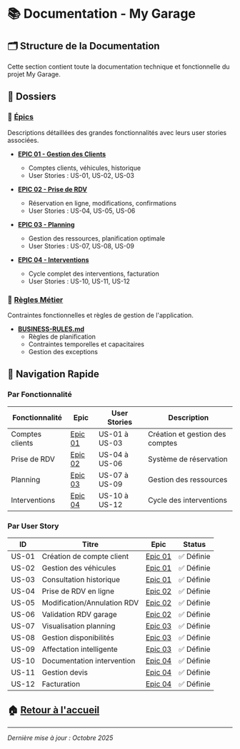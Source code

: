 # 📚 Documentation - My Garage

## 🗂️ Structure de la Documentation

Cette section contient toute la documentation technique et fonctionnelle du projet My Garage.

## 📁 Dossiers

### 🎯 [Épics](./epics/index.md)
Descriptions détaillées des grandes fonctionnalités avec leurs user stories associées.

- **[EPIC 01 - Gestion des Clients](./epics/EPIC-01-gestion-clients.md)**
  - Comptes clients, véhicules, historique
  - User Stories : US-01, US-02, US-03

- **[EPIC 02 - Prise de RDV](./epics/EPIC-02-prise-rdv.md)**
  - Réservation en ligne, modifications, confirmations
  - User Stories : US-04, US-05, US-06

- **[EPIC 03 - Planning](./epics/EPIC-03-planning.md)**
  - Gestion des ressources, planification optimale
  - User Stories : US-07, US-08, US-09

- **[EPIC 04 - Interventions](./epics/EPIC-04-interventions.md)**
  - Cycle complet des interventions, facturation
  - User Stories : US-10, US-11, US-12

### 📐 [Règles Métier](./business-rules/index.md)
Contraintes fonctionnelles et règles de gestion de l'application.

- **[BUSINESS-RULES.md](./business-rules/BUSINESS-RULES.md)**
  - Règles de planification
  - Contraintes temporelles et capacitaires
  - Gestion des exceptions

## 🔗 Navigation Rapide

### Par Fonctionnalité
| Fonctionnalité | Epic | User Stories | Description |
|---------------|------|--------------|-------------|
| Comptes clients | [Epic 01](./epics/EPIC-01-gestion-clients.md) | US-01 à US-03 | Création et gestion des comptes |
| Prise de RDV | [Epic 02](./epics/EPIC-02-prise-rdv.md) | US-04 à US-06 | Système de réservation |
| Planning | [Epic 03](./epics/EPIC-03-planning.md) | US-07 à US-09 | Gestion des ressources |
| Interventions | [Epic 04](./epics/EPIC-04-interventions.md) | US-10 à US-12 | Cycle des interventions |

### Par User Story
| ID | Titre | Epic | Status |
|----|-------|------|--------|
| US-01 | Création de compte client | [Epic 01](./epics/EPIC-01-gestion-clients.md#us-01-création-de-compte-client) | ✅ Définie |
| US-02 | Gestion des véhicules | [Epic 01](./epics/EPIC-01-gestion-clients.md#us-02-gestion-des-véhicules) | ✅ Définie |
| US-03 | Consultation historique | [Epic 01](./epics/EPIC-01-gestion-clients.md#us-03-consultation-historique) | ✅ Définie |
| US-04 | Prise de RDV en ligne | [Epic 02](./epics/EPIC-02-prise-rdv.md#us-04-prise-de-rdv-en-ligne) | ✅ Définie |
| US-05 | Modification/Annulation RDV | [Epic 02](./epics/EPIC-02-prise-rdv.md#us-05-modificationannulation-de-rdv) | ✅ Définie |
| US-06 | Validation RDV garage | [Epic 02](./epics/EPIC-02-prise-rdv.md#us-06-validation-rdv-par-le-garage) | ✅ Définie |
| US-07 | Visualisation planning | [Epic 03](./epics/EPIC-03-planning.md#us-07-visualisation-planning-mécanicien) | ✅ Définie |
| US-08 | Gestion disponibilités | [Epic 03](./epics/EPIC-03-planning.md#us-08-gestion-des-disponibilités-garage) | ✅ Définie |
| US-09 | Affectation intelligente | [Epic 03](./epics/EPIC-03-planning.md#us-09-affectation-intelligente-des-rdv) | ✅ Définie |
| US-10 | Documentation intervention | [Epic 04](./epics/EPIC-04-interventions.md#us-10-documentation-de-lintervention) | ✅ Définie |
| US-11 | Gestion devis | [Epic 04](./epics/EPIC-04-interventions.md#us-11-création-et-gestion-des-devis) | ✅ Définie |
| US-12 | Facturation | [Epic 04](./epics/EPIC-04-interventions.md#us-12-facturation-et-paiement) | ✅ Définie |

## 🏠 [Retour à l'accueil](../index.md)

---
*Dernière mise à jour : Octobre 2025*